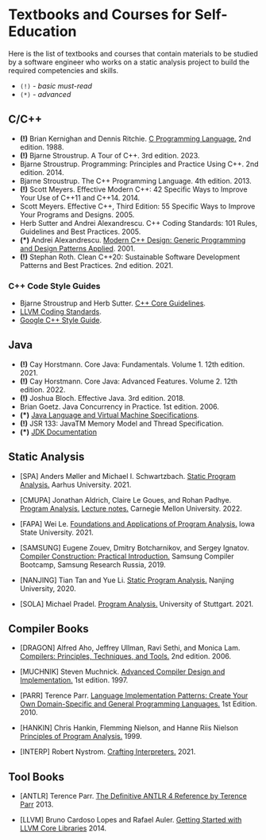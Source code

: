 # Textbooks and Courses for Self-Education

Here is the list of textbooks and courses that contain materials
to be studied by a software engineer who works on a static analysis project
to build the required competencies and skills.

* `(!)` - _basic must-read_
* `(*)` - _advanced_

## C/C++

- __(!)__ Brian Kernighan and Dennis Ritchie.
  [C Programming Language.](
  https://en.wikipedia.org/wiki/The_C_Programming_Language)
  2nd edition. 1988.
- __(!)__ Bjarne Stroustrup.
  A Tour of C++. 3rd edition. 2023.
- Bjarne Stroustrup.
  Programming: Principles and Practice Using C++.
  2nd edition. 2014.
- Bjarne Stroustrup.
  The C++ Programming Language.
  4th edition. 2013.
- __(!)__ Scott Meyers.
  Effective Modern C++: 42 Specific Ways to Improve Your Use of C++11 and C++14.
  2014.
- Scott Meyers.
  Effective C++, Third Edition: 55 Specific Ways to Improve Your Programs and Designs.
  2005.
- Herb Sutter and Andrei Alexandrescu.
  C++ Coding Standards: 101 Rules, Guidelines and Best Practices.
  2005.
- __(*)__ Andrei Alexandrescu.
  [Modern C++ Design: Generic Programming and Design Patterns Applied](
  https://en.wikipedia.org/wiki/Modern_C%2B%2B_Design). 2001.
- __(!)__ Stephan Roth.
  Clean C++20: Sustainable Software Development Patterns and Best Practices.
  2nd edition. 2021.

### C++ Code Style Guides

- Bjarne Stroustrup and Herb Sutter.
  [C++ Core Guidelines](
  https://isocpp.github.io/CppCoreGuidelines/CppCoreGuidelines).
- [LLVM Coding Standards](
  https://llvm.org/docs/CodingStandards.html).
- [Google C++ Style Guide](
  https://google.github.io/styleguide/cppguide.html).

## Java

- __(!)__ Cay Horstmann.
  Core Java: Fundamentals. Volume 1. 12th edition. 2021.
- __(!)__ Cay Horstmann.
  Core Java: Advanced Features. Volume 2. 12th edition. 2022.
- __(!)__ Joshua Bloch. Effective Java. 3rd edition. 2018.
- Brian Goetz. Java Concurrency in Practice. 1st edition. 2006.
- __(*)__ [Java Language and Virtual Machine Specifications](
  https://docs.oracle.com/javase/specs/index.html).
- __(!)__ JSR 133: JavaTM Memory Model and Thread Specification. 
- __(*)__ [JDK Documentation](
  https://docs.oracle.com/en/java/javase/17/books.html)

## Static Analysis

- [SPA] Anders Møller and Michael I. Schwartzbach.
  [Static Program Analysis.](
  https://cs.au.dk/~amoeller/spa/)
  Aarhus University. 2021.

- [CMUPA] Jonathan Aldrich, Claire Le Goues, and Rohan Padhye.
  [Program Analysis.](
  https://cmu-program-analysis.github.io/2022/index.html)
  [Lecture notes.](
  https://github.com/CMU-program-analysis/CMU-program-analysis.github.io/blob/master/2022/resources/program-analysis.pdf)
  Carnegie Mellon University. 2022.

- [FAPA] Wei Le.
  [Foundations and Applications of Program Analysis.](
  https://github.com/wei-le/programanalysiscourse)
  Iowa State University. 2021.

- [SAMSUNG] Eugene Zouev, Dmitry Botcharnikov, and Sergey Ignatov.
  [Compiler Construction: Practical Introduction.](
  https://github.com/andrewt0301/CrashCourse/tree/master/Samsung%20Compiler%20BootCamp/Slides)
  Samsung Compiler Bootcamp, Samsung Research Russia, 2019.

- [NANJING] Tian Tan and Yue Li.
  [Static Program Analysis.](https://tai-e.pascal-lab.net/lectures.html) 
  Nanjing University, 2020.

- [SOLA] Michael Pradel.
  [Program Analysis.](https://software-lab.org/teaching/winter2021/pa/)
  University of Stuttgart. 2021.

## Compiler Books

- [DRAGON] Alfred Aho, Jeffrey Ullman, Ravi Sethi, and Monica Lam.
  [Compilers: Principles, Techniques, and Tools.](
  https://www.amazon.com/Compilers-Principles-Techniques-Tools-2nd/dp/0321486811)
  2nd edition. 2006.

- [MUCHNIK] Steven Muchnick.
  [Advanced Compiler Design and Implementation.](
  https://www.amazon.com/Advanced-Compiler-Design-Implementation-Muchnick/dp/1558603204)
  1st edition. 1997.

- [PARR] Terence Parr.
  [Language Implementation Patterns: Create Your Own Domain-Specific and General Programming Languages.](
  https://www.amazon.com/Language-Implementation-Patterns-Domain-Specific-Programming/dp/193435645X)
  1st Edition. 2010.

- [HANKIN] Chris Hankin, Flemming Nielson, and Hanne Riis Nielson
  [Principles of Program Analysis.](
  https://www.amazon.com/Principles-Program-Analysis-Flemming-Nielson/dp/3540654100) 1999.

- [INTERP] Robert Nystrom.
  [Crafting Interpreters.](
  https://www.amazon.com/Crafting-Interpreters-Robert-Nystrom/dp/0990582930) 2021. 

## Tool Books

- [ANTLR] Terence Parr.
  [The Definitive ANTLR 4 Reference by Terence Parr](
  https://pragprog.com/titles/tpantlr2/the-definitive-antlr-4-reference/) 2013.

- [LLVM] Bruno Cardoso Lopes and Rafael Auler.
  [Getting Started with LLVM Core Libraries](
  https://www.amazon.com/Getting-Started-LLVM-Core-Libraries/dp/1782166920) 2014.
